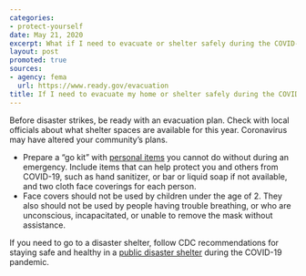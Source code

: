 ```yaml
---
categories:
- protect-yourself
date: May 21, 2020
excerpt: What if I need to evacuate or shelter safely during the COVID-19 pandemic?
layout: post
promoted: true
sources:
- agency: fema
  url: https://www.ready.gov/evacuation
title: If I need to evacuate my home or shelter safely during the COVID-19 pandemic what do I do?
---
```


Before disaster strikes, be ready with an evacuation plan. Check with local officials about what shelter spaces are available for this year. Coronavirus may have altered your community’s plans.
* Prepare a “go kit” with [personal items](https://www.ready.gov/kit) you cannot do without during an emergency. Include items that can help protect you and others from COVID-19, such as hand sanitizer, or bar or liquid soap if not available, and two cloth face coverings for each person.
* Face covers should not be used by children under the age of 2. They also should not be used by people having trouble breathing, or who are unconscious, incapacitated, or unable to remove the mask without assistance.

If you need to go to a disaster shelter, follow CDC recommendations for staying safe and healthy in a [public disaster shelter](https://www.cdc.gov/disasters/hurricanes/covid-19/public-disaster-shelter-during-covid.html) during the COVID-19 pandemic.
